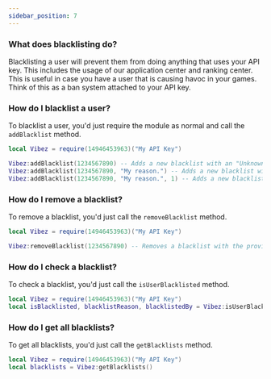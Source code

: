 ```yaml
---
sidebar_position: 7
---
```


### What does blacklisting do?
Blacklisting a user will prevent them from doing anything that uses your API key. This includes the usage of our application center and ranking center. This is useful in case you have a user that is causing havoc in your games. Think of this as a ban system attached to your API key.

### How do I blacklist a user?
To blacklist a user, you'd just require the module as normal and call the `addBlacklist` method.

```lua
local Vibez = require(14946453963)("My API Key")

Vibez:addBlacklist(1234567890) -- Adds a new blacklist with an "Unknown" reason
Vibez:addBlacklist(1234567890, "My reason.") -- Adds a new blacklist with a provided reason.
Vibez:addBlacklist(1234567890, "My reason.", 1) -- Adds a new blacklist with a provided reason and says ROBLOX blacklisted them.
```

### How do I remove a blacklist?
To remove a blacklist, you'd just call the `removeBlacklist` method.

```lua
local Vibez = require(14946453963)("My API Key")

Vibez:removeBlacklist(1234567890) -- Removes a blacklist with the provided user id.
```

### How do I check a blacklist?
To check a blacklist, you'd just call the `isUserBlacklisted` method.

```lua
local Vibez = require(14946453963)("My API Key")
local isBlacklisted, blacklistReason, blacklistedBy = Vibez:isUserBlacklisted(1234567890)
```

### How do I get all blacklists?
To get all blacklists, you'd just call the `getBlacklists` method.

```lua
local Vibez = require(14946453963)("My API Key")
local blacklists = Vibez:getBlacklists()
```